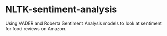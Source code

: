 # NLTK-sentiment-analysis

Using VADER and Roberta Sentiment Analysis models to look at sentiment for food reviews on Amazon.
